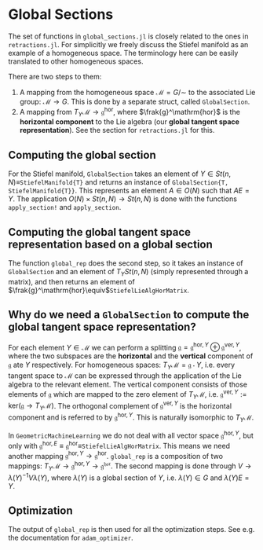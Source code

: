 # Global Sections

The set of functions in `global_sections.jl` is closely related to the ones in `retractions.jl`. For simplicitly we freely discuss the Stiefel manifold as an example of a homogeneous space. The terminology here can be easily translated to other homogeneous spaces. 

There are two steps to them: 
1. A mapping from the homogeneous space $\mathcal{M}=G/\sim$ to the associated Lie group: $\mathcal{M}\to{}G$. This is done by a separate struct, called `GlobalSection`.
2. A mapping from $T_Y\mathcal{M}\to\mathfrak{g}^\mathrm{hor}$, where $\frak{g}^\mathrm{hor}$ is the **horizontal component** to the Lie algebra (our **global tangent space representation**). See the section for `retractions.jl` for this. 

## Computing the global section
For the Stiefel manifold, `GlobalSection` takes an element of $Y\in{}St(n,N)\equiv$`StiefelManifold{T}` and returns an instance of `GlobalSection{T, StiefelManifold{T}}`. This represents an element $A\in{}O(N)$ such that $AE = Y$. The application $O(N)\times{}St(n,N)\to{}St(n,N)$ is done with the functions `apply_section!` and `apply_section`.

## Computing the global tangent space representation based on a global section

The function `global_rep` does the second step, so it takes an instance of `GlobalSection` and an element of $T_YSt(n,N)$ (simply represented through a matrix), and then returns an element of $\frak{g}^\mathrm{hor}\equiv$`StiefelLieAlgHorMatrix`.

## Why do we need a `GlobalSection` to compute the global tangent space representation?

For each element $Y\in\mathcal{M}$ we can perform a splitting $\mathfrak{g} = \mathfrak{g}^{\mathrm{hor}, Y}\oplus\mathfrak{g}^{\mathrm{ver}, Y}$, where the two subspaces are the **horizontal** and the **vertical** component of $\mathfrak{g}$ ate $Y$ respectively. For homogeneous spaces: $T_Y\mathcal{M} = \mathfrak{g}\cdot{}Y$, i.e. every tangent space to $\mathcal{M}$ can be expressed through the application of the Lie algebra to the relevant element. The vertical component consists of those elements of $\mathfrak{g}$ which are mapped to the zero element of $T_Y\mathcal{M}$, i.e. $\mathfrak{g}^{\mathrm{ver}, Y} := \mathrm{ker}(\mathfrak{g}\to{}T_Y\mathcal{M})$. The orthogonal complement of $\mathfrak{g}^{\mathrm{ver}, Y}$ is the horizontal component and is referred to by $\mathfrak{g}^{\mathrm{hor}, Y}$. This is naturally isomorphic to $T_Y\mathcal{M}$. 

In `GeometricMachineLearning` we do not deal with all vector space $\mathfrak{g}^{\mathrm{hor}, Y}$, but only with $\mathfrak{g}^{\mathrm{hor}, E}\equiv\mathfrak{g}^\mathrm{hor}\equiv$`StiefelLieAlgHorMatrix`. This means we need another mapping $\mathfrak{g}^{\mathrm{hor}, Y}\to\mathfrak{g}^{\mathrm{hor}}$. `global_rep` is a composition of two mappings: $T_Y\mathcal{M} \to \mathfrak{g}^{\mathrm{hor}, Y} \to \mathfrak{g}^{\mathfrak{hor}}$. The second mapping is done through $V \to \lambda(Y)^{-1}V\lambda(Y)$, where $\lambda(Y)$ is a global section of $Y$, i.e. $\lambda(Y)\in{}G$ and $\lambda(Y)E = Y$.

## Optimization

The output of `global_rep` is then used for all the optimization steps. See e.g. the documentation for `adam_optimizer`.